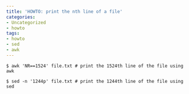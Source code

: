```yaml
---
title: 'HOWTO: print the nth line of a file'
categories:
- Uncategorized
- howto
tags:
- howto
- sed
- awk
---
```


    $ awk 'NR==1524' file.txt # print the 1524th line of the file using awk  
    
    $ sed -n '1244p' file.txt # print the 1244th line of the file using sed  
    
    


